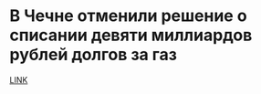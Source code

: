 # В Чечне отменили решение о списании девяти миллиардов рублей долгов за газ



[LINK](https://varlamov.ru/3389827.html)